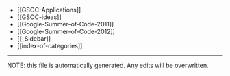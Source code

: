 * [[GSOC-Applications]]
* [[GSOC-ideas]]
* [[Google-Summer-of-Code-2011]]
* [[Google-Summer-of-Code-2012]]
* [[_Sidebar]]
* [[index-of-categories]]

*****
NOTE: this file is automatically generated. Any edits will be overwritten.
